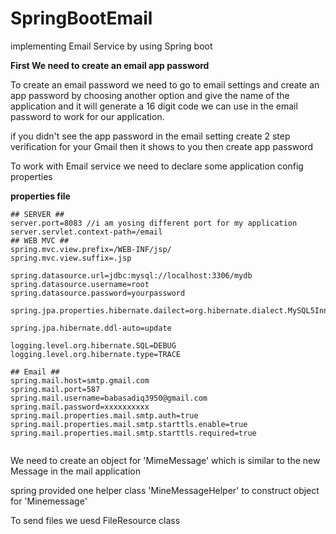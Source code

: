 # SpringBootEmail
implementing Email Service by using Spring boot


**First We need to create an email app password**

To create an email password we need to go to email settings and create an app password by choosing another option and give the name of the application and it will generate a 16 digit code we can use in the email password to work for our application.

if you didn't see the app password in the email setting create 2 step verification for your Gmail then it shows to you then create app password 



To work with Email service we need to declare some application config properties 

**properties file**


```
## SERVER ##
server.port=8083 //i am yosing different port for my application
server.servlet.context-path=/email
## WEB MVC ##
spring.mvc.view.prefix=/WEB-INF/jsp/
spring.mvc.view.suffix=.jsp

spring.datasource.url=jdbc:mysql://localhost:3306/mydb
spring.datasource.username=root
spring.datasource.password=yourpassword

spring.jpa.properties.hibernate.dailect=org.hibernate.dialect.MySQL5InnoDBDialect

spring.jpa.hibernate.ddl-auto=update

logging.level.org.hibernate.SQL=DEBUG
logging.level.org.hibernate.type=TRACE

## Email ##
spring.mail.host=smtp.gmail.com
spring.mail.port=587
spring.mail.username=babasadiq3950@gmail.com
spring.mail.password=xxxxxxxxxx
spring.mail.properties.mail.smtp.auth=true
spring.mail.properties.mail.smtp.starttls.enable=true
spring.mail.properties.mail.smtp.starttls.required=true


```

We need to create an object for 'MimeMessage' which is similar to the new Message in the mail application

spring provided one helper class 'MineMessageHelper' to construct object for 'Minemessage'


To send files we uesd FileResource class


